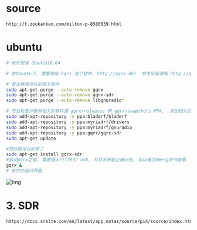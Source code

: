 # source 

```
http://t.zoukankan.com/milton-p-8580639.html
```

# ubuntu

```sh
# 软件安装 Ubuntu16.04

# 在Ubuntu下, 需要使用 Gqrx 这个软件, http://gqrx.dk/  参考安装说明 http://gqrx.dk/download/install-ubuntu以及http://gqrx.dk/doc/practical-tricks-and-tips .

# 首先移除存在的相关软件
sudo apt-get purge --auto-remove gqrx
sudo apt-get purge --auto-remove gqrx-sdr
sudo apt-get purge --auto-remove libgnuradio*

# 然后检查并删除相关的软件源 gqrx/releases 和 gqrx/snapshots PPA,  添加相关的软件源
sudo add-apt-repository -y ppa:bladerf/bladerf
sudo add-apt-repository -y ppa:myriadrf/drivers
sudo add-apt-repository -y ppa:myriadrf/gnuradio
sudo add-apt-repository -y ppa:gqrx/gqrx-sdr
sudo apt-get update

#然后就可以安装了
sudo apt-get install gqrx-sdr
#启动gqrx之前, 需要插入rtl2832 usb, 并且系统能正确识别, 可以通过dmesg命令查看.
gqrx &
# 软件的运行界面
```

![img](https://images2018.cnblogs.com/blog/650273/201803/650273-20180316134350857-1094321963.png)

# 3. SDR

```sh
https://docs.srslte.com/en/latest/app_notes/source/pi4/source/index.html
```

